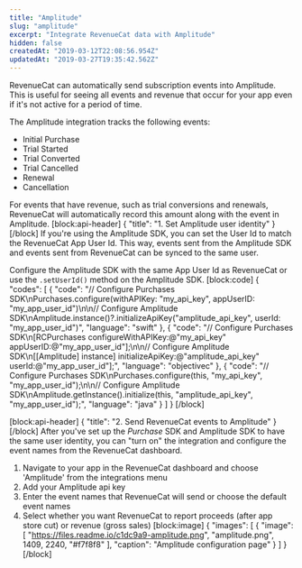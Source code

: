 ```yaml
---
title: "Amplitude"
slug: "amplitude"
excerpt: "Integrate RevenueCat data with Amplitude"
hidden: false
createdAt: "2019-03-12T22:08:56.954Z"
updatedAt: "2019-03-27T19:35:42.562Z"
---
```

RevenueCat can automatically send subscription events into Amplitude. This is useful for seeing all events and revenue that occur for your app even if it's not active for a period of time.

The Amplitude integration tracks the following events:

- Initial Purchase
- Trial Started
- Trial Converted
- Trial Cancelled
- Renewal
- Cancellation

For events that have revenue, such as trial conversions and renewals, RevenueCat will automatically record this amount along with the event in Amplitude.
[block:api-header]
{
  "title": "1. Set Amplitude user identity"
}
[/block]
If you're using the Amplitude SDK, you can set the User Id to match the RevenueCat App User Id. This way, events sent from the Amplitude SDK and events sent from RevenueCat can be synced to the same user.

Configure the Amplitude SDK with the same App User Id as RevenueCat or use the `.setUserId()` method on the Amplitude SDK.
[block:code]
{
  "codes": [
    {
      "code": "// Configure Purchases SDK\nPurchases.configure(withAPIKey: \"my_api_key\", appUserID: \"my_app_user_id\")\n\n// Configure Amplitude SDK\nAmplitude.instance()?.initializeApiKey(\"amplitude_api_key\", userId: \"my_app_user_id\")",
      "language": "swift"
    },
    {
      "code": "// Configure Purchases SDK\n[RCPurchases configureWithAPIKey:@\"my_api_key\" appUserID:@\"my_app_user_id\"];\n\n// Configure Amplitude SDK\n[[Amplitude] instance] initializeApiKey:@\"amplitude_api_key\" userId:@\"my_app_user_id\"];",
      "language": "objectivec"
    },
    {
      "code": "// Configure Purchases SDK\nPurchases.configure(this, \"my_api_key\", \"my_app_user_id\");\n\n// Configure Amplitude SDK\nAmplitude.getInstance().initialize(this, \"amplitude_api_key\", \"my_app_user_id\");",
      "language": "java"
    }
  ]
}
[/block]

[block:api-header]
{
  "title": "2. Send RevenueCat events to Amplitude"
}
[/block]
After you've set up the *Purchase* SDK and Amplitude SDK to have the same user identity, you can "turn on" the integration and configure the event names from the RevenueCat dashboard.

1. Navigate to your app in the RevenueCat dashboard and choose 'Amplitude' from the integrations menu
2. Add your Amplitude api key
3. Enter the event names that RevenueCat will send or choose the default event names
4. Select whether you want RevenueCat to report proceeds (after app store cut) or revenue (gross sales)
[block:image]
{
  "images": [
    {
      "image": [
        "https://files.readme.io/c1dc9a9-amplitude.png",
        "amplitude.png",
        1409,
        2240,
        "#f7f8f8"
      ],
      "caption": "Amplitude configuration page"
    }
  ]
}
[/block]